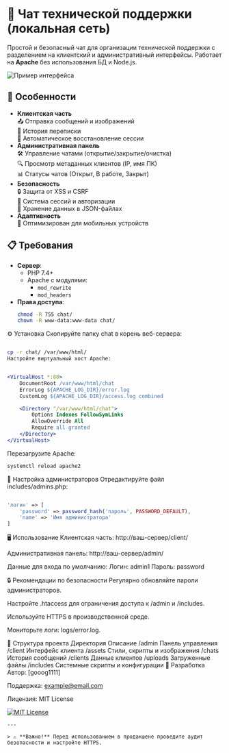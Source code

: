 # 💬 Чат технической поддержки (локальная сеть)

Простой и безопасный чат для организации технической поддержки с разделением на клиентский и административный интерфейсы. Работает на **Apache** без использования БД и Node.js.

![Пример интерфейса](https://via.placeholder.com/800x400?text=Скриншот+чата) <!-- Замените на реальный скриншот -->

## 🚀 Особенности
- **Клиентская часть**  
  📤 Отправка сообщений и изображений  
  📅 История переписки  
  🔄 Автоматическое восстановление сессии
- **Административная панель**  
  🛠 Управление чатами (открытие/закрытие/очистка)  
  🔍 Просмотр метаданных клиентов (IP, имя ПК)  
  📊 Статусы чатов (Открыт, В работе, Закрыт)
- **Безопасность**  
  🔒 Защита от XSS и CSRF  
  🔑 Система сессий и авторизации  
  📁 Хранение данных в JSON-файлах
- **Адаптивность**  
  📱 Оптимизирован для мобильных устройств

## 📋 Требования
- **Сервер**: 
  - PHP 7.4+
  - Apache с модулями: 
    - `mod_rewrite` 
    - `mod_headers`
- **Права доступа**:
  ```bash
  chmod -R 755 chat/
  chown -R www-data:www-data chat/
  ```
⚙️ Установка
Скопируйте папку chat в корень веб-сервера:

```bash

cp -r chat/ /var/www/html/
Настройте виртуальный хост Apache:
```
```apache

<VirtualHost *:80>
    DocumentRoot /var/www/html/chat
    ErrorLog ${APACHE_LOG_DIR}/error.log
    CustomLog ${APACHE_LOG_DIR}/access.log combined

    <Directory "/var/www/html/chat">
        Options Indexes FollowSymLinks
        AllowOverride All
        Require all granted
    </Directory>
</VirtualHost>
```
Перезагрузите Apache:

```bash
systemctl reload apache2
```
🔑 Настройка администраторов
Отредактируйте файл includes/admins.php:

```php

'логин' => [
    'password' => password_hash('пароль', PASSWORD_DEFAULT),
    'name' => 'Имя администратора'
]
```
🖥 Использование
Клиентская часть: http://ваш-сервер/client/

Административная панель: http://ваш-сервер/admin/

Данные для входа по умолчанию:
Логин: admin1
Пароль: password

🔒 Рекомендации по безопасности
Регулярно обновляйте пароли администраторов.

Настройте .htaccess для ограничения доступа к /admin и /includes.

Используйте HTTPS в производственной среде.

Мониторьте логи: logs/error.log.

📂 Структура проекта
Директория	Описание
/admin	Панель управления
/client	Интерфейс клиента
/assets	Стили, скрипты и изображения
/chats	История сообщений
/clients	Данные клиентов
/uploads	Загруженные файлы
/includes	Системные скрипты и конфигурации
👥 Разработка
Автор: [gooog1111]

Поддержка: example@email.com

Лицензия: MIT License



[![MIT License](https://img.shields.io/badge/License-MIT-green.svg)](https://opensource.org/licenses/MIT)
```
---

> ⚠️ **Важно!** Перед использованием в продакшене проведите аудит безопасности и настройте HTTPS.
```
